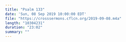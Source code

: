 ```yaml
---
title: "Psalm 133"
date: 'Sun, 08 Sep 2019 10:00:00 EDT'
file: "https://crosssermons.cflcn.org/2019-09-08.m4a"
length: "10304231"
duration: "23:02"
summary: ""
---
```

